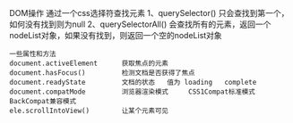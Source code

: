 DOM操作
	通过一个css选择符查找元素
	1、querySelector()      只会查找到第一个，如何没有找到则为null
	2、querySelectorAll() 	会查找所有的元素，返回一个nodeList对象，如果没有找到，则返回一个空的nodeList对象

	
	一些属性和方法
	document.activeElement  	获取焦点的元素
	document.hasFocus() 		检测文档是否获得了焦点
	document.readyState 		文档的状态   值为 loading   complete
	document.compatMode 		浏览器渲染模式     CSS1Compat标准模式    BackCompat兼容模式
	ele.scrollIntoView() 		让某个元素可见

